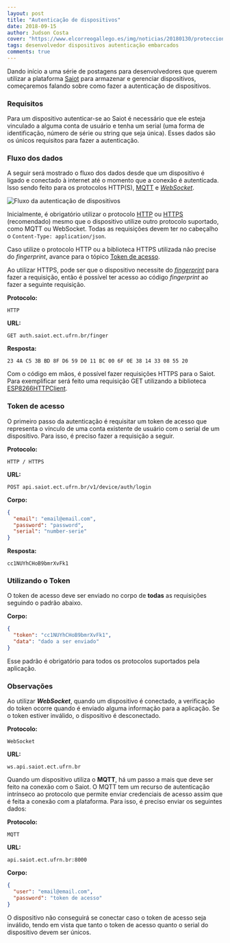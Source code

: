 ```yaml
---
layout: post
title: "Autenticação de dispositivos"
date: 2018-09-15
author: Judson Costa
cover: "https://www.elcorreogallego.es/img/noticias/20180130/protecciondatos_826037_manual.jpg"
tags: desenvolvedor dispositivos autenticação embarcados
comments: true
---
```


Dando início a uma série de postagens para desenvolvedores que querem utilizar a plataforma [Saiot](https://saiot.ect.ufrn.br) para armazenar e gerenciar dispositivos, começaremos falando sobre como fazer a autenticação de dispositivos.

### Requisitos

Para um dispositivo autenticar-se ao Saiot é necessário que ele esteja vinculado a alguma conta de usuário e tenha um serial (uma forma de identificação, número de série ou string que seja única). Esses dados são os únicos requisitos para fazer a autenticação.

### Fluxo dos dados

A seguir será mostrado o fluxo dos dados desde que um dispositivo é ligado e conectado à internet até o momento que a conexão é autenticada. Isso sendo feito para os protocolos HTTP(S), [MQTT](https://www.ibm.com/developerworks/br/library/iot-mqtt-why-good-for-iot/index.html) e [_WebSocket_](https://developer.mozilla.org/pt-BR/docs/WebSockets).

![Fluxo da autenticação de dispositivos](/blog/assets/post/autenticacao-dispositivo/autenticacao-fluxo.png)

Inicialmente, é obrigatório utilizar o protocolo [HTTP](https://developer.mozilla.org/pt-BR/docs/Web/HTTP) ou [HTTPS](https://pt.wikipedia.org/wiki/Hyper_Text_Transfer_Protocol_Secure) (recomendado) mesmo que o dispositivo utilize outro protocolo suportado, como MQTT ou WebSocket. Todas as requisições devem ter no cabeçalho o `Content-Type: application/json`.

Caso utilize o protocolo HTTP ou a biblioteca HTTPS utilizada não precise do _fingerprint_, avance para o tópico [Token de acesso](#token-de-acesso).

Ao utilizar HTTPS, pode ser que o dispositivo necessite do [_fingerprint_](https://www.grc.com/fingerprints.htm) para fazer a requisição, então é possível ter acesso ao código _fingerprint_ ao fazer a seguinte requisição.

**Protocolo:**

`HTTP`

**URL:**

`GET auth.saiot.ect.ufrn.br/finger`

**Resposta:**

`23 4A C5 3B BD 8F D6 59 D0 11 BC 00 6F 0E 38 14 33 08 55 20`

Com o código em mãos, é possível fazer requisições HTTPS para o Saiot. Para exemplificar será feito uma requisição GET utilizando a biblioteca [ESP8266HTTPClient](https://github.com/esp8266/Arduino/tree/master/libraries/ESP8266HTTPClient).

<script src="https://gist.github.com/judsonc/3a80e074bb361a270c6e51a3af51a6ac.js"></script>

### Token de acesso

O primeiro passo da autenticação é requisitar um token de acesso que representa o vínculo de uma conta existente de usuário com o serial de um dispositivo. Para isso, é preciso fazer a requisição a seguir.

**Protocolo:**

`HTTP / HTTPS`

**URL:**

`POST api.saiot.ect.ufrn.br/v1/device/auth/login`

**Corpo:**

```json
{
  "email": "email@email.com",
  "password": "password",
  "serial": "number-serie"
}
```

**Resposta:**

`cc1NUYhCHoB9bmrXvFk1`

### Utilizando o Token

O token de acesso deve ser enviado no corpo de **todas** as requisições seguindo o padrão abaixo.

**Corpo:**

```json
{
  "token": "cc1NUYhCHoB9bmrXvFk1",
  "data": "dado a ser enviado"
}
```

Esse padrão é obrigatório para todos os protocolos suportados pela aplicação.

### Observações

Ao utilizar **_WebSocket_**, quando um dispositivo é conectado, a verificação do token ocorre quando é enviado alguma informação para a aplicação. Se o token estiver inválido, o dispositivo é desconectado.

**Protocolo:**

`WebSocket`

**URL:**

`ws.api.saiot.ect.ufrn.br`

Quando um dispositivo utiliza o **MQTT**, há um passo a mais que deve ser feito na conexão com o Saiot. O MQTT tem um recurso de autenticação intrínseco ao protocolo que permite enviar credenciais de acesso assim que é feita a conexão com a plataforma. Para isso, é preciso enviar os seguintes dados:

**Protocolo:**

`MQTT`

**URL:**

`api.saiot.ect.ufrn.br:8000`

**Corpo:**

```json
{
  "user": "email@email.com",
  "password": "token de acesso"
}
```

O dispositivo não conseguirá se conectar caso o token de acesso seja inválido, tendo em vista que tanto o token de acesso quanto o serial do dispositivo devem ser únicos.
